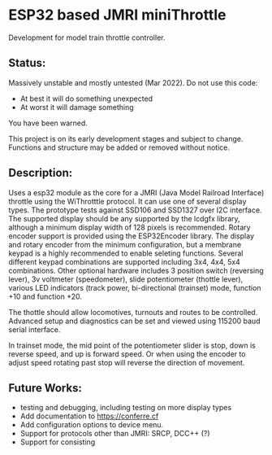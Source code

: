 ESP32 based JMRI miniThrottle
=============================
Development for model train throttle controller.

Status:
-------
Massively unstable and mostly untested (Mar 2022). Do not use this code:
* At best it will do something unexpected
* At worst it will damage something

You have been warned.

This project is on its early development stages and subject to change. Functions and structure may be added or removed without notice.

Description:
------------
Uses a esp32 module as the core for a JMRI (Java Model Railroad Interface) throttle using the WiThrotttle protocol.
It can use one of several display types. The prototype tests against SSD106 and SSD1327 over I2C interface.
The supported display should be any supported by the lcdgfx library, although a minimum display width of 128 pixels is recommended.
Rotary encoder support is provided using the ESP32Encoder library.
The display and rotary encoder from the minimum configuration, but a membrane keypad is a highly recommended to enable seleting functions.
Several different keypad combinations are supported including 3x4, 4x4, 5x4 combinations.
Other optional hardware includes 3 position switch (reversing lever), 3v voltmeter (speedometer), slide potentiometer (thottle lever), various LED indicators (track power, bi-directional (trainset) mode, function +10 and function +20.

The thottle should allow locomotives, turnouts and routes to be controlled.
Advanced setup and diagnostics can be set and viewed using 115200 baud serial interface.

In trainset mode, the mid point of the potentiometer slider is stop, down is reverse speed, and up is forward speed. Or when using the encoder to adjust speed rotating past stop will reverse the direction of movement.


Future Works:
-------------
* testing and debugging, including testing on more display types
* Add documentation to https://conferre.cf
* Add configuration options to device menu.
* Support for protocols other than JMRI: SRCP, DCC++ (?)
* Support for consisting


